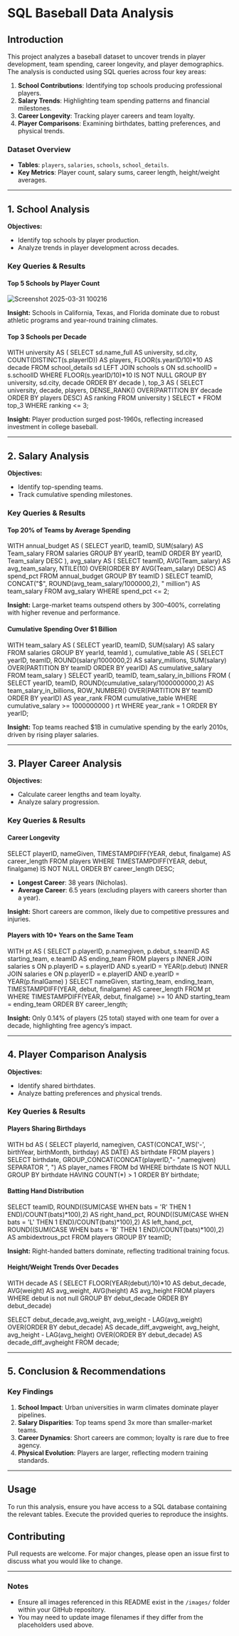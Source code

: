 # SQL Baseball Data Analysis

## Introduction
This project analyzes a baseball dataset to uncover trends in player development, team spending, career longevity, and player demographics. The analysis is conducted using SQL queries across four key areas:

1. **School Contributions**: Identifying top schools producing professional players.
2. **Salary Trends**: Highlighting team spending patterns and financial milestones.
3. **Career Longevity**: Tracking player careers and team loyalty.
4. **Player Comparisons**: Examining birthdates, batting preferences, and physical trends.

### Dataset Overview
- **Tables**: `players`, `salaries`, `schools`, `school_details`.
- **Key Metrics**: Player count, salary sums, career length, height/weight averages.

---

## 1. School Analysis
**Objectives:**
- Identify top schools by player production.
- Analyze trends in player development across decades.

### Key Queries & Results
#### Top 5 Schools by Player Count

![Screenshot 2025-03-31 100216](https://github.com/user-attachments/assets/54bf8fe8-21ba-4bdf-bdf2-e8acd1081143)

**Insight:** Schools in California, Texas, and Florida dominate due to robust athletic programs and year-round training climates.

#### Top 3 Schools per Decade
WITH university AS (
    SELECT sd.name_full AS university, sd.city,
           COUNT(DISTINCT(s.playerID)) AS players,
           FLOOR(s.yearID/10)*10 AS decade 
    FROM school_details sd 
    LEFT JOIN schools s ON sd.schoolID = s.schoolID
    WHERE FLOOR(s.yearID/10)*10 IS NOT NULL
    GROUP BY university, sd.city, decade
    ORDER BY decade
),
top_3 AS (
    SELECT university, decade, players,
           DENSE_RANK() OVER(PARTITION BY decade ORDER BY players DESC) AS ranking 
    FROM university
)
SELECT * FROM top_3 WHERE ranking <= 3;


**Insight:** Player production surged post-1960s, reflecting increased investment in college baseball.

---

## 2. Salary Analysis
**Objectives:**
- Identify top-spending teams.
- Track cumulative spending milestones.

### Key Queries & Results
#### Top 20% of Teams by Average Spending
WITH annual_budget AS (
    SELECT yearID, teamID, SUM(salary) AS Team_salary
    FROM salaries
    GROUP BY yearID, teamID
    ORDER BY yearID, Team_salary DESC
),
avg_salary AS (
    SELECT teamID, AVG(Team_salary) AS avg_team_salary,
           NTILE(10) OVER(ORDER BY AVG(Team_salary) DESC) AS spend_pct
    FROM annual_budget
    GROUP BY teamID
)
SELECT teamID,
       CONCAT("$", ROUND(avg_team_salary/1000000,2), " million") AS team_salary
FROM avg_salary
WHERE spend_pct <= 2;

**Insight:** Large-market teams outspend others by 300–400%, correlating with higher revenue and performance.

#### Cumulative Spending Over $1 Billion
WITH team_salary AS (
    SELECT yearID, teamID, SUM(salary) AS salary
    FROM salaries
    GROUP BY yearId, teamId
),
cumulative_table AS (
    SELECT yearID, teamID,
           ROUND(salary/1000000,2) AS salary_millions,
           SUM(salary) OVER(PARTITION BY teamID ORDER BY yearID) AS cumulative_salary
    FROM team_salary
)
SELECT yearID, teamID, team_salary_in_billions
FROM (
    SELECT yearID, teamID,
           ROUND(cumulative_salary/1000000000,2) AS team_salary_in_billions,
           ROW_NUMBER() OVER(PARTITION BY teamID ORDER BY yearID) AS year_rank
    FROM cumulative_table 
    WHERE cumulative_salary >= 1000000000
) rt
WHERE year_rank = 1
ORDER BY yearID;


**Insight:** Top teams reached $1B in cumulative spending by the early 2010s, driven by rising player salaries.

---

## 3. Player Career Analysis
**Objectives:**
- Calculate career lengths and team loyalty.
- Analyze salary progression.

### Key Queries & Results
#### Career Longevity
SELECT 
    playerID, nameGiven,
    TIMESTAMPDIFF(YEAR, debut, finalgame) AS career_length
FROM players
WHERE TIMESTAMPDIFF(YEAR, debut, finalgame) IS NOT NULL
ORDER BY career_length DESC;



- **Longest Career**: 38 years (Nicholas).
- **Average Career**: 6.5 years (excluding players with careers shorter than a year).

**Insight:** Short careers are common, likely due to competitive pressures and injuries.

#### Players with 10+ Years on the Same Team
WITH pt AS (
    SELECT p.playerID, p.namegiven, p.debut,
           s.teamID AS starting_team,
           e.teamID AS ending_team
    FROM players p 
    INNER JOIN salaries s ON p.playerID = s.playerID AND s.yearID = YEAR(p.debut)
    INNER JOIN salaries e ON p.playerID = e.playerID AND e.yearID = YEAR(p.finalGame)
)
SELECT nameGiven, starting_team, ending_team,
       TIMESTAMPDIFF(YEAR, debut, finalgame) AS career_length
FROM pt
WHERE TIMESTAMPDIFF(YEAR, debut, finalgame) >= 10 AND starting_team = ending_team
ORDER BY career_length;

**Insight:** Only 0.14% of players (25 total) stayed with one team for over a decade, highlighting free agency’s impact.

---

## 4. Player Comparison Analysis
**Objectives:**
- Identify shared birthdates.
- Analyze batting preferences and physical trends.

### Key Queries & Results
#### Players Sharing Birthdays
WITH bd AS (
    SELECT playerId, namegiven, 
           CAST(CONCAT_WS('-', birthYear, birthMonth, birthday) AS DATE) AS birthdate 
    FROM players
)
SELECT birthdate, GROUP_CONCAT(CONCAT(playerID,"- ",namegiven) SEPARATOR ", ") AS player_names
FROM bd
WHERE birthdate IS NOT NULL
GROUP BY birthdate
HAVING COUNT(*) > 1
ORDER BY birthdate;

#### Batting Hand Distribution
SELECT teamID,
    ROUND((SUM(CASE WHEN bats = 'R' THEN 1 END)/COUNT(bats)*100),2) AS right_hand_pct,
    ROUND((SUM(CASE WHEN bats = 'L' THEN 1 END)/COUNT(bats)*100),2) AS left_hand_pct,
    ROUND((SUM(CASE WHEN bats = 'B' THEN 1 END)/COUNT(bats)*100),2) AS ambidextrous_pct
FROM players 
GROUP BY teamID;


**Insight:** Right-handed batters dominate, reflecting traditional training focus.

#### Height/Weight Trends Over Decades
WITH decade AS (
				SELECT 
						FLOOR(YEAR(debut)/10)*10 AS debut_decade, 
						AVG(weight) AS avg_weight,
						AVG(height) AS avg_height
				FROM     players
				WHERE    debut is not null
				GROUP BY debut_decade
				ORDER BY debut_decade)
                
SELECT  debut_decade,avg_weight,
		avg_weight - LAG(avg_weight) OVER(ORDER BY debut_decade) AS decade_diff_avgweight,
        avg_height,
        avg_height - LAG(avg_height) OVER(ORDER BY debut_decade) AS decade_diff_avgheight
FROM decade;


---

## 5. Conclusion & Recommendations
### Key Findings
1. **School Impact**: Urban universities in warm climates dominate player pipelines.
2. **Salary Disparities**: Top teams spend 3x more than smaller-market teams.
3. **Career Dynamics**: Short careers are common; loyalty is rare due to free agency.
4. **Physical Evolution**: Players are larger, reflecting modern training standards.

---

## Usage
To run this analysis, ensure you have access to a SQL database containing the relevant tables. Execute the provided queries to reproduce the insights.

## Contributing
Pull requests are welcome. For major changes, please open an issue first to discuss what you would like to change.

---

### Notes
- Ensure all images referenced in this README exist in the `/images/` folder within your GitHub repository.
- You may need to update image filenames if they differ from the placeholders used above.

